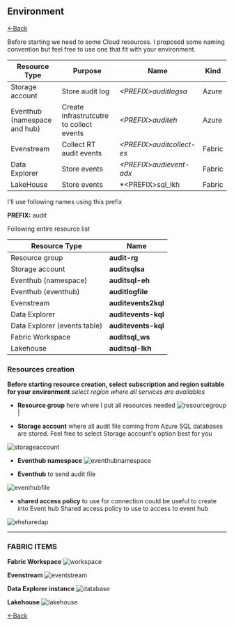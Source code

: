 ## Environment
[<-Back](./Readme.md)


Before starting we need to some Cloud resources.
I proposed some naming convention but feel free to use
one that fit with your environment.


Resource Type | Purpose | Name | Kind 
---|------------|---|---
Storage account | Store audit log|*\<PREFIX\>auditlogsa* | Azure
Eventhub (namespace and hub) | Create infrastrutcutre to collect events |*\<PREFIX\>auditeh* | Azure
Evenstream | Collect RT audit events |  *\<PREFIX\>auditcollect-es*| Fabric
Data Explorer | Store events |*\<PREFIX\>audievent-adx* | Fabric
LakeHouse | Store events |*\<PREFIX\>sql_lkh | Fabric

I'll use following names using this prefix

**PREFIX:** audit

Following entire resource list

Resource Type |  Name  
---|------------|
Resource group | **audit-rg**
Storage account | **auditsqlsa**
Eventhub (namespace) |**auditsql-eh**
Eventhub (eventhub) |**auditlogfile**
Evenstream | **auditevents2kql**
Data Explorer | **auditevents-kql**
Data Explorer (events table) | **auditevents-kql**
Fabric Workspace | **auditsql_ws**
Lakehouse | **auditsql-lkh**


### Resources creation

**Before starting resource creation, select subscription and region suitable for your environment**
*select region where all services are availables*


- **Resource group** here where I put all resources needed 
![resourcegroup](./images/resourcegroup.png)|

- **Storage account** where  all audit file coming from  Azure SQL databases are stored. Feel free to select Storage account's option best for you
  
![storageaccount](./images/storageaccount.png)

- **Eventhub namespace**
![eventhubnamespace](./images/eventhubnamespace.png)

- **Eventhub** to send audit file 
  
![eventhubfile](./images/eventhubfile.png)



- **shared access policy** to use for connection
could be useful to create into Event hub Shared access policy to use to access to event hub
 
![ehsharedap](./images/ehgeneratesharedaccesskey.png)

-----


### FABRIC ITEMS

**Fabric Workspace**
![workspace](./images/workspace.png)


**Evenstream**
![eventstream](./images/eventstream.png)


**Data Explorer instance**
![database](./images/kqldatabase.png)

**Lakehouse**
![lakehouse](./images/lkh-creation.png)


[<-Back](./Readme.md)